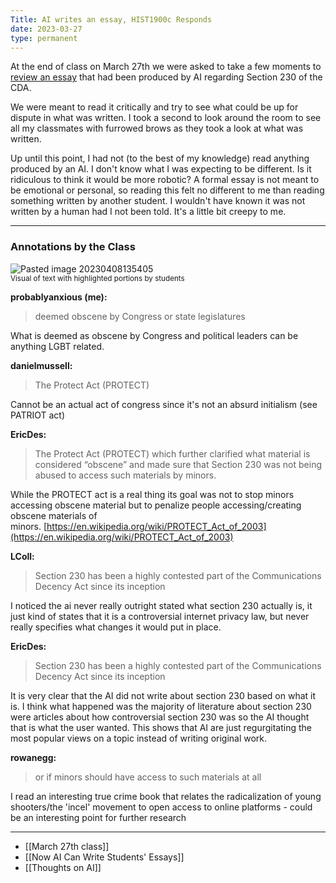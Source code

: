 ```yaml
---
Title: AI writes an essay, HIST1900c Responds
date: 2023-03-27
type: permanent
---
```


At the end of class on March 27th we were asked to take a few moments to [review an essay](https://shawngraham.github.io/hist1900/assets/slides/mar27#/35) that had been produced by AI regarding Section 230 of the CDA. 

We were meant to read it critically and try to see what could be up for dispute in what was written. I took a second to look around the room to see all my classmates with furrowed brows as they took a look at what was written. 

Up until this point, I had not (to the best of my knowledge) read anything produced by an AI. I don't know what I was expecting to be different. Is it ridiculous to think it would be more robotic? A formal essay is not meant to be emotional or personal, so reading this felt no different to me than reading something written by another student. I wouldn't have known it was not written by a human had I not been told. It's a little bit creepy to me.

---

### Annotations by the Class

![Pasted image 20230408135405](https://user-images.githubusercontent.com/113275183/230810053-c716f9ce-a2fe-4edc-8313-692e6a676ebc.png)
<br><sub>Visual of text with highlighted portions by students</sub>

**probablyanxious (me):** 

> deemed obscene by Congress or state legislatures

What is deemed as obscene by Congress and political leaders can be anything LGBT related.

**danielmussell:**

> The Protect Act (PROTECT)

Cannot be an actual act of congress since it's not an absurd initialism (see PATRIOT act)

**EricDes:**

> The Protect Act (PROTECT) which further clarified what material is considered “obscene” and made sure that Section 230 was not being abused to access such materials by minors.

While the PROTECT act is a real thing its goal was not to stop minors accessing obscene material but to penalize people accessing/creating obscene materials of minors. [https://en.wikipedia.org/wiki/PROTECT_Act_of_2003](https://en.wikipedia.org/wiki/PROTECT_Act_of_2003)

**LColl:**

> Section 230 has been a highly contested part of the Communications Decency Act since its inception

I noticed the ai never really outright stated what section 230 actually is, it just kind of states that it is a controversial internet privacy law, but never really specifies what changes it would put in place.

**EricDes:**

> Section 230 has been a highly contested part of the Communications Decency Act since its inception

It is very clear that the AI did not write about section 230 based on what it is. I think what happened was the majority of literature about section 230 were articles about how controversial section 230 was so the AI thought that is what the user wanted. This shows that AI are just regurgitating the most popular views on a topic instead of writing original work.

**rowanegg:**

> or if minors should have access to such materials at all

I read an interesting true crime book that relates the radicalization of young shooters/the 'incel' movement to open access to online platforms - could be an interesting point for further research

---

- [[March 27th class]]
- [[Now AI Can Write Students' Essays]]
- [[Thoughts on AI]]


